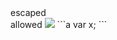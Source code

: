 <div class="<img src=x onerror='alert(1)'/>">escaped</div>
<span class="a">allowed</span>
<span onclick="alert('haxx');"></span>
<span class="a" onclick="alert('haxx');"></span>
<img src="x" onerror="alert('haxx');"/>
<span foo="bar"></span>
```a
var x;
```
